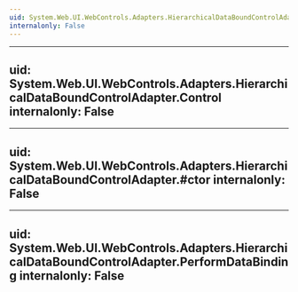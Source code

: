 ```yaml
---
uid: System.Web.UI.WebControls.Adapters.HierarchicalDataBoundControlAdapter
internalonly: False
---
```


---
uid: System.Web.UI.WebControls.Adapters.HierarchicalDataBoundControlAdapter.Control
internalonly: False
---

---
uid: System.Web.UI.WebControls.Adapters.HierarchicalDataBoundControlAdapter.#ctor
internalonly: False
---

---
uid: System.Web.UI.WebControls.Adapters.HierarchicalDataBoundControlAdapter.PerformDataBinding
internalonly: False
---
